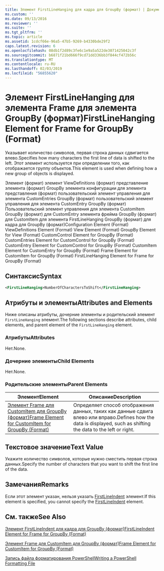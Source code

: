 ```yaml
---
title: Элемент FirstLineHanging для кадра для GroupBy (формат) | Документация Майкрософт
ms.custom: ''
ms.date: 09/13/2016
ms.reviewer: ''
ms.suite: ''
ms.tgt_pltfrm: ''
ms.topic: article
ms.assetid: 1cdcf66e-96a5-47b5-9269-b4330bde29f2
caps.latest.revision: 6
ms.openlocfilehash: 08db1f2d89c3fe6c1e9a5a522de3071425042c3f
ms.sourcegitcommit: b6871f21bd666f9cd71dd336bb3f844cf472b56c
ms.translationtype: MT
ms.contentlocale: ru-RU
ms.lasthandoff: 02/03/2019
ms.locfileid: "56855620"
---
```

# <a name="firstlinehanging-element-for-frame-for-groupby-format"></a><span data-ttu-id="96767-102">Элемент FirstLineHanging для элемента Frame для элемента GroupBy (формат)</span><span class="sxs-lookup"><span data-stu-id="96767-102">FirstLineHanging Element for Frame for GroupBy (Format)</span></span>

<span data-ttu-id="96767-103">Указывает количество символов, первая строка данных сдвигается влево.</span><span class="sxs-lookup"><span data-stu-id="96767-103">Specifies how many characters the first line of data is shifted to the left.</span></span> <span data-ttu-id="96767-104">Этот элемент используется при определении того, как отображается группу объектов.</span><span class="sxs-lookup"><span data-stu-id="96767-104">This element is used when defining how a new group of objects is displayed.</span></span>

<span data-ttu-id="96767-105">Элемент (формат) элемент ViewDefinitions (формат) представление элемента (формат) GroupBy элемента конфигурации для элемента представления (формат) пользовательский элемент управления для элемента CustomEntries GroupBy (формат) пользовательский элемент управления для элемента CustomEntry GroupBy (формат) Пользовательский элемент управления для элемента CustomItem GroupBy (формат) для CustomEntry элемента фрейма GroupBy (формат) для CustomItem для элемента FirstLineHanging GroupBy (формат) для кадра для GroupBy (формат)</span><span class="sxs-lookup"><span data-stu-id="96767-105">Configuration Element (Format) ViewDefinitions Element (Format) View Element (Format) GroupBy Element for View (Format) CustomControl Element for GroupBy (Format) CustomEntries Element for CustomControl for GroupBy (Format) CustomEntry Element for CustomControl for GroupBy (Format) CustomItem Element for CustomEntry for GroupBy (Format) Frame Element for CustomItem for GroupBy (Format) FirstLineHanging Element for Frame for GroupBy (Format)</span></span>

## <a name="syntax"></a><span data-ttu-id="96767-106">Синтаксис</span><span class="sxs-lookup"><span data-stu-id="96767-106">Syntax</span></span>

```xml
<FirstLineHanging>NumberOfCharactersToShift</FirstLineHanging>
```

## <a name="attributes-and-elements"></a><span data-ttu-id="96767-107">Атрибуты и элементы</span><span class="sxs-lookup"><span data-stu-id="96767-107">Attributes and Elements</span></span>

<span data-ttu-id="96767-108">Ниже описаны атрибуты, дочерние элементы и родительский элемент `FirstLineHanging` элемент.</span><span class="sxs-lookup"><span data-stu-id="96767-108">The following sections describe attributes, child elements, and parent element of the `FirstLineHanging` element.</span></span>

### <a name="attributes"></a><span data-ttu-id="96767-109">Атрибуты</span><span class="sxs-lookup"><span data-stu-id="96767-109">Attributes</span></span>

<span data-ttu-id="96767-110">Нет.</span><span class="sxs-lookup"><span data-stu-id="96767-110">None.</span></span>

### <a name="child-elements"></a><span data-ttu-id="96767-111">Дочерние элементы</span><span class="sxs-lookup"><span data-stu-id="96767-111">Child Elements</span></span>

<span data-ttu-id="96767-112">Нет.</span><span class="sxs-lookup"><span data-stu-id="96767-112">None.</span></span>

### <a name="parent-elements"></a><span data-ttu-id="96767-113">Родительские элементы</span><span class="sxs-lookup"><span data-stu-id="96767-113">Parent Elements</span></span>

|<span data-ttu-id="96767-114">Элемент</span><span class="sxs-lookup"><span data-stu-id="96767-114">Element</span></span>|<span data-ttu-id="96767-115">Описание</span><span class="sxs-lookup"><span data-stu-id="96767-115">Description</span></span>|
|-------------|-----------------|
|[<span data-ttu-id="96767-116">Элемент Frame для CustomItem для GroupBy (формат)</span><span class="sxs-lookup"><span data-stu-id="96767-116">Frame Element for CustomItem for GroupBy (Format)</span></span>](./frame-element-for-customitem-for-groupby-format.md)|<span data-ttu-id="96767-117">Определяет способ отображения данных, таких как данные сдвига влево или вправо.</span><span class="sxs-lookup"><span data-stu-id="96767-117">Defines how the data is displayed, such as shifting the data to the left or right.</span></span>|

## <a name="text-value"></a><span data-ttu-id="96767-118">Текстовое значение</span><span class="sxs-lookup"><span data-stu-id="96767-118">Text Value</span></span>

<span data-ttu-id="96767-119">Укажите количество символов, которые нужно сместить первая строка данных.</span><span class="sxs-lookup"><span data-stu-id="96767-119">Specify the number of characters that you want to shift the first line of the data.</span></span>

## <a name="remarks"></a><span data-ttu-id="96767-120">Замечания</span><span class="sxs-lookup"><span data-stu-id="96767-120">Remarks</span></span>

<span data-ttu-id="96767-121">Если этот элемент указан, нельзя указать [FirstLineIndent](./firstlineindent-element-for-frame-for-groupby-format.md) элемент.</span><span class="sxs-lookup"><span data-stu-id="96767-121">If this element is specified, you cannot specify the [FirstLineIndent](./firstlineindent-element-for-frame-for-groupby-format.md) element.</span></span>

## <a name="see-also"></a><span data-ttu-id="96767-122">См. также</span><span class="sxs-lookup"><span data-stu-id="96767-122">See Also</span></span>

[<span data-ttu-id="96767-123">Элемент FirstLineIndent для кадра для GroupBy (формат)</span><span class="sxs-lookup"><span data-stu-id="96767-123">FirstLineIndent Element for Frame for GroupBy (Format)</span></span>](./firstlineindent-element-for-frame-for-groupby-format.md)

[<span data-ttu-id="96767-124">Элемент Frame для CustomItem для GroupBy (формат)</span><span class="sxs-lookup"><span data-stu-id="96767-124">Frame Element for CustomItem for GroupBy (Format)</span></span>](./frame-element-for-customitem-for-groupby-format.md)

[<span data-ttu-id="96767-125">Запись файла форматирования PowerShell</span><span class="sxs-lookup"><span data-stu-id="96767-125">Writing a PowerShell Formatting File</span></span>](./writing-a-powershell-formatting-file.md)
